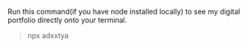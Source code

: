 Run this command(if you have node installed locally) to see my digital portfolio directly onto your terminal.

> npx adxxtya